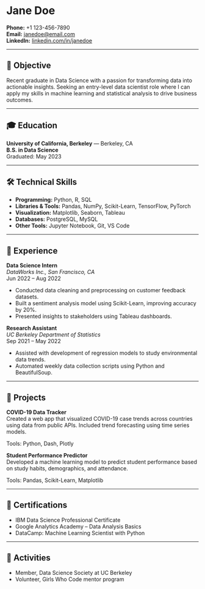 # Jane Doe

**Phone:** +1 123-456-7890  
**Email:** janedoe@email.com  
**LinkedIn:** [linkedin.com/in/janedoe](https://linkedin.com/in/janedoe)

---

## 🎯 Objective

Recent graduate in Data Science with a passion for transforming data into actionable insights. Seeking an entry-level data scientist role where I can apply my skills in machine learning and statistical analysis to drive business outcomes.

---

## 🎓 Education

**University of California, Berkeley** — Berkeley, CA  
**B.S. in Data Science**  
Graduated: May 2023

---

## 🛠️ Technical Skills

- **Programming:** Python, R, SQL
- **Libraries & Tools:** Pandas, NumPy, Scikit-Learn, TensorFlow, PyTorch
- **Visualization:** Matplotlib, Seaborn, Tableau
- **Databases:** PostgreSQL, MySQL
- **Other Tools:** Jupyter Notebook, Git, VS Code

---

## 💼 Experience

**Data Science Intern**  
_DataWorks Inc., San Francisco, CA_  
Jun 2022 – Aug 2022

- Conducted data cleaning and preprocessing on customer feedback datasets.
- Built a sentiment analysis model using Scikit-Learn, improving accuracy by 20%.
- Presented insights to stakeholders using Tableau dashboards.

**Research Assistant**  
_UC Berkeley Department of Statistics_  
Sep 2021 – May 2022

- Assisted with development of regression models to study environmental data trends.
- Automated weekly data collection scripts using Python and BeautifulSoup.

---

## 🧪 Projects

**COVID-19 Data Tracker**  
Created a web app that visualized COVID-19 case trends across countries using data from public APIs. Included trend forecasting using time series models.

Tools: Python, Dash, Plotly

**Student Performance Predictor**  
Developed a machine learning model to predict student performance based on study habits, demographics, and attendance.

Tools: Pandas, Scikit-Learn, Matplotlib

---

## 📜 Certifications

- IBM Data Science Professional Certificate
- Google Analytics Academy – Data Analysis Basics
- DataCamp: Machine Learning Scientist with Python

---

## 👥 Activities

- Member, Data Science Society at UC Berkeley
- Volunteer, Girls Who Code mentor program
